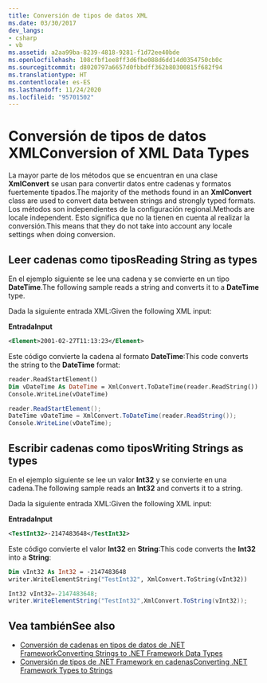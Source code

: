 ```yaml
---
title: Conversión de tipos de datos XML
ms.date: 03/30/2017
dev_langs:
- csharp
- vb
ms.assetid: a2aa99ba-8239-4818-9281-f1d72ee40bde
ms.openlocfilehash: 108cfbf1ee8ff3d6fbe088d6dd14d0354750cb0c
ms.sourcegitcommit: d8020797a6657d0fbbdff362b80300815f682f94
ms.translationtype: HT
ms.contentlocale: es-ES
ms.lasthandoff: 11/24/2020
ms.locfileid: "95701502"
---
```

# <a name="conversion-of-xml-data-types"></a><span data-ttu-id="0210c-102">Conversión de tipos de datos XML</span><span class="sxs-lookup"><span data-stu-id="0210c-102">Conversion of XML Data Types</span></span>

<span data-ttu-id="0210c-103">La mayor parte de los métodos que se encuentran en una clase **XmlConvert** se usan para convertir datos entre cadenas y formatos fuertemente tipados.</span><span class="sxs-lookup"><span data-stu-id="0210c-103">The majority of the methods found in an **XmlConvert** class are used to convert data between strings and strongly typed formats.</span></span> <span data-ttu-id="0210c-104">Los métodos son independientes de la configuración regional.</span><span class="sxs-lookup"><span data-stu-id="0210c-104">Methods are locale independent.</span></span> <span data-ttu-id="0210c-105">Esto significa que no la tienen en cuenta al realizar la conversión.</span><span class="sxs-lookup"><span data-stu-id="0210c-105">This means that they do not take into account any locale settings when doing conversion.</span></span>  
  
## <a name="reading-string-as-types"></a><span data-ttu-id="0210c-106">Leer cadenas como tipos</span><span class="sxs-lookup"><span data-stu-id="0210c-106">Reading String as types</span></span>  

 <span data-ttu-id="0210c-107">En el ejemplo siguiente se lee una cadena y se convierte en un tipo **DateTime**.</span><span class="sxs-lookup"><span data-stu-id="0210c-107">The following sample reads a string and converts it to a **DateTime** type.</span></span>  
  
 <span data-ttu-id="0210c-108">Dada la siguiente entrada XML:</span><span class="sxs-lookup"><span data-stu-id="0210c-108">Given the following XML input:</span></span>  
  
 <span data-ttu-id="0210c-109">**Entrada**</span><span class="sxs-lookup"><span data-stu-id="0210c-109">**Input**</span></span>  
  
```xml  
<Element>2001-02-27T11:13:23</Element>  
```  
  
 <span data-ttu-id="0210c-110">Este código convierte la cadena al formato **DateTime**:</span><span class="sxs-lookup"><span data-stu-id="0210c-110">This code converts the string to the **DateTime** format:</span></span>  
  
```vb  
reader.ReadStartElement()  
Dim vDateTime As DateTime = XmlConvert.ToDateTime(reader.ReadString())  
Console.WriteLine(vDateTime)  
```  
  
```csharp  
reader.ReadStartElement();  
DateTime vDateTime = XmlConvert.ToDateTime(reader.ReadString());  
Console.WriteLine(vDateTime);  
```  
  
## <a name="writing-strings-as-types"></a><span data-ttu-id="0210c-111">Escribir cadenas como tipos</span><span class="sxs-lookup"><span data-stu-id="0210c-111">Writing Strings as types</span></span>  

 <span data-ttu-id="0210c-112">En el ejemplo siguiente se lee un valor **Int32** y se convierte en una cadena.</span><span class="sxs-lookup"><span data-stu-id="0210c-112">The following sample reads an **Int32** and converts it to a string.</span></span>  
  
 <span data-ttu-id="0210c-113">Dada la siguiente entrada XML:</span><span class="sxs-lookup"><span data-stu-id="0210c-113">Given the following XML input:</span></span>  
  
 <span data-ttu-id="0210c-114">**Entrada**</span><span class="sxs-lookup"><span data-stu-id="0210c-114">**Input**</span></span>  
  
```xml  
<TestInt32>-2147483648</TestInt32>  
```  
  
 <span data-ttu-id="0210c-115">Este código convierte el valor **Int32** en **String**:</span><span class="sxs-lookup"><span data-stu-id="0210c-115">This code converts the **Int32** into a **String**:</span></span>  
  
```vb  
Dim vInt32 As Int32 = -2147483648  
writer.WriteElementString("TestInt32", XmlConvert.ToString(vInt32))  
```  
  
```csharp  
Int32 vInt32=-2147483648;  
writer.WriteElementString("TestInt32",XmlConvert.ToString(vInt32));  
```  
  
## <a name="see-also"></a><span data-ttu-id="0210c-116">Vea también</span><span class="sxs-lookup"><span data-stu-id="0210c-116">See also</span></span>

- [<span data-ttu-id="0210c-117">Conversión de cadenas en tipos de datos de .NET Framework</span><span class="sxs-lookup"><span data-stu-id="0210c-117">Converting Strings to .NET Framework Data Types</span></span>](converting-strings-to-dotnet-data-types.md)
- [<span data-ttu-id="0210c-118">Conversión de tipos de .NET Framework en cadenas</span><span class="sxs-lookup"><span data-stu-id="0210c-118">Converting .NET Framework Types to Strings</span></span>](converting-dotnet-types-to-strings.md)
